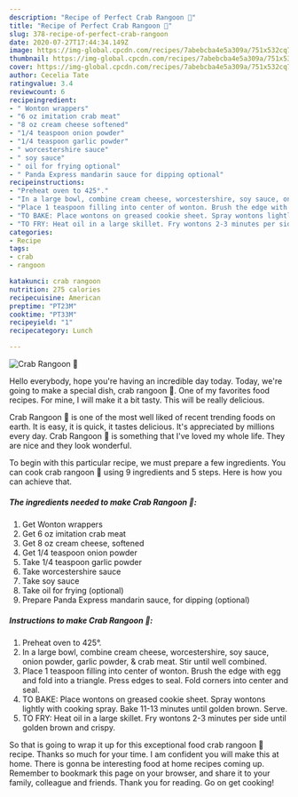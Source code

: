 ```yaml
---
description: "Recipe of Perfect Crab Rangoon 🦀"
title: "Recipe of Perfect Crab Rangoon 🦀"
slug: 378-recipe-of-perfect-crab-rangoon
date: 2020-07-27T17:44:34.149Z
image: https://img-global.cpcdn.com/recipes/7abebcba4e5a309a/751x532cq70/crab-rangoon-🦀-recipe-main-photo.jpg
thumbnail: https://img-global.cpcdn.com/recipes/7abebcba4e5a309a/751x532cq70/crab-rangoon-🦀-recipe-main-photo.jpg
cover: https://img-global.cpcdn.com/recipes/7abebcba4e5a309a/751x532cq70/crab-rangoon-🦀-recipe-main-photo.jpg
author: Cecelia Tate
ratingvalue: 3.4
reviewcount: 6
recipeingredient:
- " Wonton wrappers"
- "6 oz imitation crab meat"
- "8 oz cream cheese softened"
- "1/4 teaspoon onion powder"
- "1/4 teaspoon garlic powder"
- " worcestershire sauce"
- " soy sauce"
- " oil for frying optional"
- " Panda Express mandarin sauce for dipping optional"
recipeinstructions:
- "Preheat oven to 425°."
- "In a large bowl, combine cream cheese, worcestershire, soy sauce, onion powder, garlic powder, &amp; crab meat. Stir until well combined."
- "Place 1 teaspoon filling into center of wonton. Brush the edge with egg and fold into a triangle. Press edges to seal. Fold corners into center and seal."
- "TO BAKE: Place wontons on greased cookie sheet. Spray wontons lightly with cooking spray. Bake 11-13 minutes until golden brown. Serve."
- "TO FRY: Heat oil in a large skillet. Fry wontons 2-3 minutes per side until golden brown and crispy."
categories:
- Recipe
tags:
- crab
- rangoon

katakunci: crab rangoon 
nutrition: 275 calories
recipecuisine: American
preptime: "PT23M"
cooktime: "PT33M"
recipeyield: "1"
recipecategory: Lunch

---
```



![Crab Rangoon 🦀](https://img-global.cpcdn.com/recipes/7abebcba4e5a309a/751x532cq70/crab-rangoon-🦀-recipe-main-photo.jpg)

Hello everybody, hope you're having an incredible day today. Today, we're going to make a special dish, crab rangoon 🦀. One of my favorites food recipes. For mine, I will make it a bit tasty. This will be really delicious.



Crab Rangoon 🦀 is one of the most well liked of recent trending foods on earth. It is easy, it is quick, it tastes delicious. It's appreciated by millions every day. Crab Rangoon 🦀 is something that I've loved my whole life. They are nice and they look wonderful.


To begin with this particular recipe, we must prepare a few ingredients. You can cook crab rangoon 🦀 using 9 ingredients and 5 steps. Here is how you can achieve that.

<!--inarticleads1-->

##### The ingredients needed to make Crab Rangoon 🦀:

1. Get  Wonton wrappers
1. Get 6 oz imitation crab meat
1. Get 8 oz cream cheese, softened
1. Get 1/4 teaspoon onion powder
1. Take 1/4 teaspoon garlic powder
1. Take  worcestershire sauce
1. Take  soy sauce
1. Take  oil for frying (optional)
1. Prepare  Panda Express mandarin sauce, for dipping (optional)




<!--inarticleads2-->

##### Instructions to make Crab Rangoon 🦀:

1. Preheat oven to 425°.
1. In a large bowl, combine cream cheese, worcestershire, soy sauce, onion powder, garlic powder, &amp; crab meat. Stir until well combined.
1. Place 1 teaspoon filling into center of wonton. Brush the edge with egg and fold into a triangle. Press edges to seal. Fold corners into center and seal.
1. TO BAKE: Place wontons on greased cookie sheet. Spray wontons lightly with cooking spray. Bake 11-13 minutes until golden brown. Serve.
1. TO FRY: Heat oil in a large skillet. Fry wontons 2-3 minutes per side until golden brown and crispy.




So that is going to wrap it up for this exceptional food crab rangoon 🦀 recipe. Thanks so much for your time. I am confident you will make this at home. There is gonna be interesting food at home recipes coming up. Remember to bookmark this page on your browser, and share it to your family, colleague and friends. Thank you for reading. Go on get cooking!
